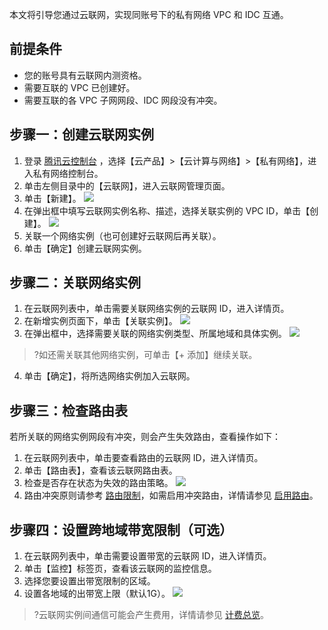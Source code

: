 本文将引导您通过云联网，实现同账号下的私有网络 VPC 和 IDC 互通。

## 前提条件
- 您的账号具有云联网内测资格。
- 需要互联的 VPC 已创建好。
- 需要互联的各 VPC 子网网段、IDC 网段没有冲突。

## 步骤一：创建云联网实例
1. 登录 [腾讯云控制台](https://console.cloud.tencent.com/) ，选择【云产品】>【云计算与网络】>【私有网络】，进入私有网络控制台。
2. 单击左侧目录中的【云联网】，进入云联网管理页面。
3. 单击【新建】。 
 ![](https://main.qcloudimg.com/raw/4189c3d3af70c389a81159a12198a21c.png)
4. 在弹出框中填写云联网实例名称、描述，选择关联实例的 VPC ID，单击【创建】。
![](https://main.qcloudimg.com/raw/df3ff21c5242b0d7f4ebf990ac5fb461.png)
5. 关联一个网络实例（也可创建好云联网后再关联）。
6. 单击【确定】创建云联网实例。

## 步骤二：关联网络实例
1. 在云联网列表中，单击需要关联网络实例的云联网 ID，进入详情页。
2. 在新增实例页面下，单击【关联实例】。 
 ![](https://main.qcloudimg.com/raw/26cb82eddf09bc92f9f19903ebbdda26.png)
3. 在弹出框中，选择需要关联的网络实例类型、所属地域和具体实例。
 ![](https://main.qcloudimg.com/raw/4f845d6af382804f1f22eb15fd901d45.png)
>?如还需关联其他网络实例，可单击【+ 添加】继续关联。
4. 单击【确定】，将所选网络实例加入云联网。

## 步骤三：检查路由表
若所关联的网络实例网段有冲突，则会产生失效路由，查看操作如下：
1. 在云联网列表中，单击要查看路由的云联网 ID，进入详情页。
2. 单击【路由表】，查看该云联网路由表。
3. 检查是否存在状态为失效的路由策略。
 ![](https://main.qcloudimg.com/raw/ae2fb3be44f2f56ab64a257f505b2b4e.png)
4. 路由冲突原则请参考 [路由限制](https://cloud.tencent.com/document/product/877/18679#.E8.B7.AF.E7.94.B1.E9.99.90.E5.88.B6)，如需启用冲突路由，详情请参见 [启用路由](https://cloud.tencent.com/document/product/877/18750)。

## 步骤四：设置跨地域带宽限制（可选）

1. 在云联网列表中，单击需要设置带宽的云联网 ID，进入详情页。
2. 单击【监控】标签页，查看该云联网的监控信息。
3. 选择您要设置出带宽限制的区域。
4. 设置各地域的出带宽上限（默认1G）。
 ![](https://main.qcloudimg.com/raw/e92d2cef0bdf5366054f7fd71415f24a.png)

>?云联网实例间通信可能会产生费用，详情请参见 [计费总览](https://cloud.tencent.com/document/product/877/18676)。
